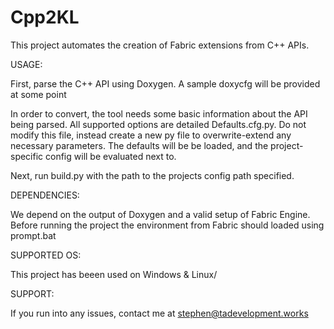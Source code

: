 # Cpp2KL
This project automates the creation of Fabric extensions from C++ APIs.

USAGE:

First, parse the C++ API using Doxygen.  A sample doxycfg will be provided at some point

In order to convert, the tool needs some basic information about the API being parsed.  All supported options are detailed Defaults.cfg.py.
Do not modify this file, instead create a new py file to overwrite-extend any necessary parameters.  The defaults will be be loaded, and the project-specific config will be evaluated next to.

Next, run build.py with the path to the projects config path specified.

DEPENDENCIES:

We depend on the output of Doxygen and a valid setup of Fabric Engine.  Before running the project the environment from Fabric should loaded using prompt.bat

SUPPORTED OS:

This project has beeen used on Windows & Linux/

SUPPORT:

If you run into any issues, contact me at stephen@tadevelopment.works
